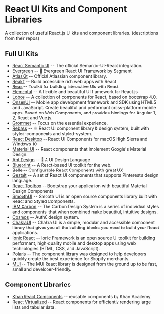 # React UI Kits and Component Libraries
A collection of useful React.js UI kits and component libraries. (descriptions from their repos)

## Full UI Kits
- [React Semantic UI](https://react.semantic-ui.com/introduction) --
The official Semantic-UI-React integration.
- [Evergreen](http://evergreen.surge.sh/get-started/introduction) --
🌲 Evergreen React UI Framework by Segment
- [AtlasKit](https://atlaskit.atlassian.com/) --
Official Atlassian component library.
- [Reakit](https://reakit.io/) --
Build accessible rich web apps with React
- [Reas](https://reas.js.org/) --
Toolkit for building interactive UIs with React
- [Elemental](http://elemental-ui.com/) --
A flexible and beautiful UI framework for React.js
- [Lobos](http://lobos.github.io/react-ui/) --
A collection of components for React, based on bootstrap 4.0.
- [OnsenUI](https://onsen.io/) --
Mobile app development framework and SDK using HTML5 and JavaScript. Create beautiful and performant cross-platform mobile apps. Based on Web Components, and provides bindings for Angular 1, 2, React and Vue.js.
- [Grommet](https://grommet.github.io/) --
Focus on the essential experience.
- [Rebass](http://jxnblk.com/rebass) --
⚛️ React UI component library & design system, built with styled-components and styled-system.
- [React Desktop](http://reactdesktop.js.org/) --
React UI Components for macOS High Sierra and Windows 10
- [Material UI](http://www.material-ui.com/) --
React components that implement Google's Material Design.
- [Ant Design](http://ant.design/) --
🐜 A UI Design Language
- [Blueprint](http://blueprintjs.com/) --
A React-based UI toolkit for the web.
- [Belle](http://nikgraf.github.io/belle/) --
Configurable React Components with great UX
- [Gestalt](https://pinterest.github.io/gestalt/#/) --
A set of React UI components that supports Pinterest’s design language.
- [React Toolbox](http://react-toolbox.io/#/) --
Bootstrap your application with beautiful Material Design Components
- [SmoothUI](https://smooth-ui.smooth-code.com/) --
Smooth UI is an open source components library built with React and Styled Components.
- [IBM Carbon](https://github.com/carbon-design-system/carbon-components-react) --
The Carbon Design System is a series of individual styles and components, that when combined make beautiful, intuitive designs.
- [Cosmos](https://auth0-cosmos.now.sh/) -- 
Auth0 design system.
- [ChakraUI](https://chakra-ui.com/) -- 
Chakra UI is a simple, modular and accessible component library that gives you all the building blocks you need to build your React applications.
- [Ionic React](https://ionicframework.com/docs/react/your-first-app) -- 
Ionic Framework is an open source UI toolkit for building performant, high-quality mobile and desktop apps using web technologies (HTML, CSS, and JavaScript).
- [Polaris](https://polaris.shopify.com/components/get-started) -- 
The component library was designed to help developers quickly create the best experience for Shopify merchants.
- [MUI](https://www.muicss.com/docs/v1/react/introduction) --
The MUI React library is designed from the ground up to be fast, small and developer-friendly. 


## Component Libraries
- [Khan React Components](http://khan.github.io/react-components/) --
reusable components by Khan Academy
- [React Virtualized](https://bvaughn.github.io/react-virtualized/#/components/List) --
React components for efficiently rendering large lists and tabular data.
